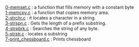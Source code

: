[0-memset.c](./0-memset.c) : a function that fills memory with a constant byte <br/>
[1-memcpy.c](./1-memcpy.c) : a function that copies memory area. <br/>
[2-strchr.c](./2-strchr.c) : it locates a character in a string. <br/>
[3-strspn.c](./3-strspn.c) : Gets the length of a prefix substring. <br/>
[4-strpbrk.c](./4-strpbrk.c) : Searches the string of any byte. <br/>
[5-strstr.c](./5-strstr.c) : locates a substring <br/>
[7-print_chessboard.c](./7-print_chessboard.c) : Prints chessboard <br/>
